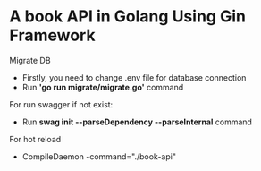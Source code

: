 # A book API in Golang Using Gin Framework

Migrate DB
- Firstly, you need to change .env file for database connection
- Run **'go run migrate/migrate.go'** command
 
For run swagger if not exist:
- Run **swag init --parseDependency --parseInternal** command
 
For hot reload 
- CompileDaemon -command="./book-api" 

